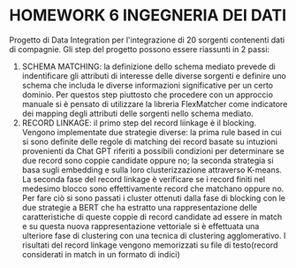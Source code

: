 # HOMEWORK 6 INGEGNERIA DEI DATI
Progetto di Data Integration per l'integrazione di 20 sorgenti contenenti dati di compagnie.
Gli step del progetto possono essere riassunti in 2 passi:
1. SCHEMA MATCHING: la definizione dello schema mediato prevede di indentificare gli attributi di interesse delle diverse sorgenti e definire uno schema che includa le diverse informazioni significative per un certo dominio. Per questos step piuttosto che procedere con un approccio manuale si è pensato di utilizzare la libreria FlexMatcher come indicatore dei mapping degli attributi delle sorgenti nello schema mediato.
2. RECORD LINKAGE: il primo step del record liinkage è il blocking. Vengono implementate due strategie diverse: la prima rule based in cui si sono definite delle regole di matching dei record basate su intuzioni provenienti da Chat GPT riferiti a possibili condizioni per determinare se due record sono coppie candidate oppure no; la seconda strategia si basa sugli embedding e sulla loro clusterizzazione attraverso K-means. La seconda fase del record linkage è verificare se i record finiti nel medesimo blocco sono effettivamente record che matchano oppure no. Per fare ciò si sono passati i cluster ottenuti dalla fase di blocking con le due strategie a BERT che ha estratto una rappresentazione delle caratteristiche di queste coppie di record candidate ad essere in match e su questa nuova rappresentazione vettoriale si è effettuata una ulteriore fase di clustering con una tecnica di clustering agglomerativo.
I risultati del record linkage vengono memorizzati su file di testo(record considerati in match in un formato di indici)
